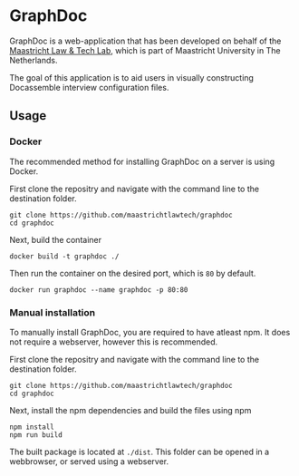 # GraphDoc

GraphDoc is a web-application that has been developed on behalf of the [Maastricht Law & Tech Lab](https://github.com/maastrichtlawtech/), which is part of Maastricht University in The Netherlands.

The goal of this application is to aid users in visually constructing Docassemble interview configuration files.

## Usage         

### Docker

The recommended method for installing GraphDoc on a server is using Docker.

First clone the repositry and navigate with the command line to the destination folder.
```
git clone https://github.com/maastrichtlawtech/graphdoc
cd graphdoc
```

Next, build the container
```
docker build -t graphdoc ./
```

Then run the container on the desired port, which is `80` by default.

```
docker run graphdoc --name graphdoc -p 80:80
```

### Manual installation

To manually install GraphDoc, you are required to have atleast npm. It does not require a webserver, however this is recommended.

First clone the repositry and navigate with the command line to the destination folder.
```
git clone https://github.com/maastrichtlawtech/graphdoc
cd graphdoc
```

Next, install the npm dependencies and build the files using npm
```
npm install
npm run build
```

The built package is located at `./dist`. This folder can be opened in a webbrowser, or served using a webserver.
